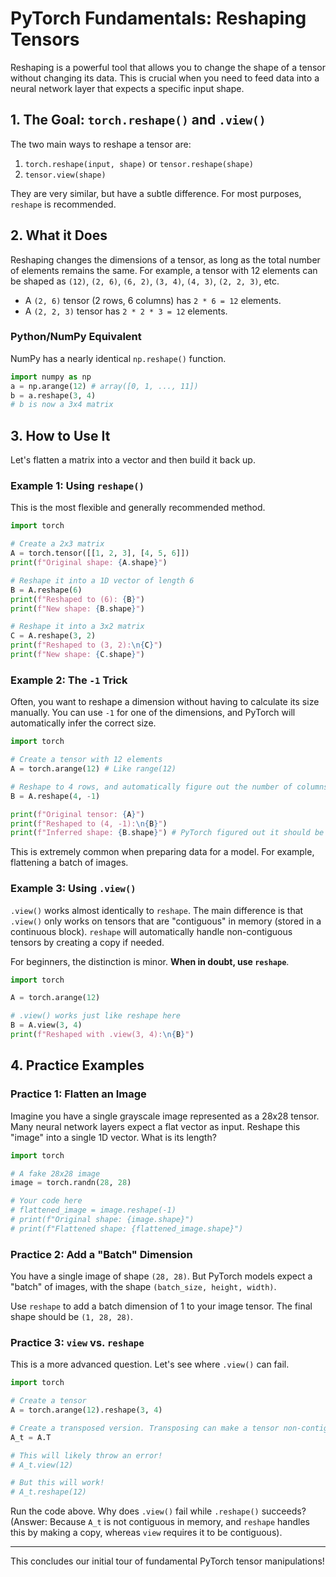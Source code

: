 # PyTorch Fundamentals: Reshaping Tensors

Reshaping is a powerful tool that allows you to change the shape of a tensor without changing its data. This is crucial when you need to feed data into a neural network layer that expects a specific input shape.

## 1. The Goal: `torch.reshape()` and `.view()`

The two main ways to reshape a tensor are:
1.  `torch.reshape(input, shape)` or `tensor.reshape(shape)`
2.  `tensor.view(shape)`

They are very similar, but have a subtle difference. For most purposes, `reshape` is recommended.

## 2. What it Does

Reshaping changes the dimensions of a tensor, as long as the total number of elements remains the same. For example, a tensor with 12 elements can be shaped as `(12)`, `(2, 6)`, `(6, 2)`, `(3, 4)`, `(4, 3)`, `(2, 2, 3)`, etc.

- A `(2, 6)` tensor (2 rows, 6 columns) has `2 * 6 = 12` elements.
- A `(2, 2, 3)` tensor has `2 * 2 * 3 = 12` elements.

### Python/NumPy Equivalent

NumPy has a nearly identical `np.reshape()` function.
```python
import numpy as np
a = np.arange(12) # array([0, 1, ..., 11])
b = a.reshape(3, 4)
# b is now a 3x4 matrix
```

## 3. How to Use It

Let's flatten a matrix into a vector and then build it back up.

### Example 1: Using `reshape()`

This is the most flexible and generally recommended method.

```python
import torch

# Create a 2x3 matrix
A = torch.tensor([[1, 2, 3], [4, 5, 6]])
print(f"Original shape: {A.shape}")

# Reshape it into a 1D vector of length 6
B = A.reshape(6)
print(f"Reshaped to (6): {B}")
print(f"New shape: {B.shape}")

# Reshape it into a 3x2 matrix
C = A.reshape(3, 2)
print(f"Reshaped to (3, 2):\n{C}")
print(f"New shape: {C.shape}")
```

### Example 2: The `-1` Trick

Often, you want to reshape a dimension without having to calculate its size manually. You can use `-1` for one of the dimensions, and PyTorch will automatically infer the correct size.

```python
import torch

# Create a tensor with 12 elements
A = torch.arange(12) # Like range(12)

# Reshape to 4 rows, and automatically figure out the number of columns
B = A.reshape(4, -1)

print(f"Original tensor: {A}")
print(f"Reshaped to (4, -1):\n{B}")
print(f"Inferred shape: {B.shape}") # PyTorch figured out it should be 4x3
```
This is extremely common when preparing data for a model. For example, flattening a batch of images.

### Example 3: Using `.view()`

`.view()` works almost identically to `reshape`. The main difference is that `.view()` only works on tensors that are "contiguous" in memory (stored in a continuous block). `reshape` will automatically handle non-contiguous tensors by creating a copy if needed.

For beginners, the distinction is minor. **When in doubt, use `reshape`**.

```python
import torch

A = torch.arange(12)

# .view() works just like reshape here
B = A.view(3, 4)
print(f"Reshaped with .view(3, 4):\n{B}")
```

## 4. Practice Examples

### Practice 1: Flatten an Image

Imagine you have a single grayscale image represented as a 28x28 tensor. Many neural network layers expect a flat vector as input. Reshape this "image" into a single 1D vector. What is its length?

```python
import torch

# A fake 28x28 image
image = torch.randn(28, 28)

# Your code here
# flattened_image = image.reshape(-1)
# print(f"Original shape: {image.shape}")
# print(f"Flattened shape: {flattened_image.shape}")
```

### Practice 2: Add a "Batch" Dimension

You have a single image of shape `(28, 28)`. But PyTorch models expect a "batch" of images, with the shape `(batch_size, height, width)`.

Use `reshape` to add a batch dimension of 1 to your image tensor. The final shape should be `(1, 28, 28)`.


### Practice 3: `view` vs. `reshape`

This is a more advanced question. Let's see where `.view()` can fail.

```python
import torch

# Create a tensor
A = torch.arange(12).reshape(3, 4)

# Create a transposed version. Transposing can make a tensor non-contiguous.
A_t = A.T

# This will likely throw an error!
# A_t.view(12)

# But this will work!
# A_t.reshape(12)
```
Run the code above. Why does `.view()` fail while `.reshape()` succeeds? (Answer: Because `A_t` is not contiguous in memory, and `reshape` handles this by making a copy, whereas `view` requires it to be contiguous).

---

This concludes our initial tour of fundamental PyTorch tensor manipulations!
